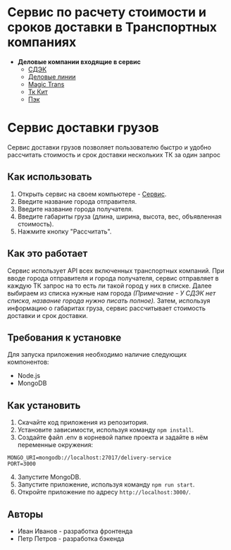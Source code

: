 # Сервис по расчету стоимости и сроков доставки в Транспортных компаниях
+ **Деловые компании входящие в сервис**
    + [СДЭК](https://www.cdek.ru/ru)
    + [Деловые линии](https://www.dellin.ru/)
    + [Magic Trans](https://magic-trans.ru)
    + [Тк Кит](https://spare.tk-kit.com)
    + [Пэк](https://pecom.ru/)
# Сервис доставки грузов

Сервис доставки грузов позволяет пользователю быстро и удобно рассчитать стоимость и срок доставки нескольких ТК за один запрос

## Как использовать

1. Открыть сервис на своем компьютере - [Сервис](http://91.109.201.60:9002/).
2. Введите название города отправителя.
3. Введите название города получателя.
4. Введите габариты груза (длина, ширина, высота, вес, объявленная стоимость).
5. Нажмите кнопку "Рассчитать".

## Как это работает

Сервис использует API всех включенных транспортных компаний. При вводе города отправителя и города получателя, сервис отправляет в каждую ТК запрос на то есть ли такой город у них в списке. Далее выбираем из списка нужные нам города _(Примечание - У СДЭК нет списка, название города нужно писать полное)._ Затем, используя информацию о габаритах груза, сервис рассчитывает стоимость доставки и срок доставки.

## Требования к установке

Для запуска приложения необходимо наличие следующих компонентов:

- Node.js
- MongoDB

## Как установить

1. Скачайте код приложения из репозитория.
2. Установите зависимости, используя команду `npm install`.
3. Создайте файл .env в корневой папке проекта и задайте в нём переменные окружения:
```
MONGO_URI=mongodb://localhost:27017/delivery-service
PORT=3000
```
4. Запустите MongoDB.
5. Запустите приложение, используя команду `npm run start`.
6. Откройте приложение по адресу `http://localhost:3000/`.

## Авторы

- Иван Иванов - разработка фронтенда
- Петр Петров - разработка бэкенда
